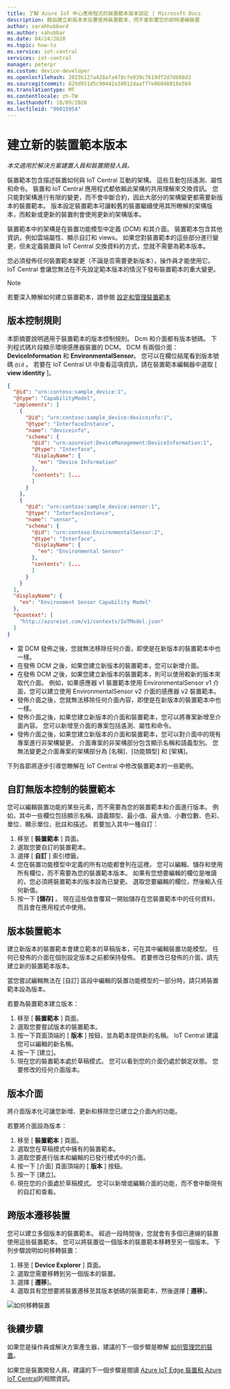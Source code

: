 ```yaml
---
title: 了解 Azure IoT 中心應用程式的裝置範本版本設定 | Microsoft Docs
description: 藉由建立新版本來反覆使用裝置範本，而不會影響您的即時連線裝置
author: sarahhubbard
ms.author: sahubbar
ms.date: 04/24/2020
ms.topic: how-to
ms.service: iot-central
services: iot-central
manager: peterpr
ms.custom: device-developer
ms.openlocfilehash: 2025b127a428afa478cfe839c7619df2d7d688d3
ms.sourcegitcommit: 829d951d5c90442a38012daaf77e86046018e5b9
ms.translationtype: MT
ms.contentlocale: zh-TW
ms.lasthandoff: 10/09/2020
ms.locfileid: "90015954"
---
```

# <a name="create-a-new-device-template-version"></a>建立新的裝置範本版本

*本文適用於解決方案建置人員和裝置開發人員。*

裝置範本包含描述裝置如何與 IoT Central 互動的架構。 這些互動包括遙測、屬性和命令。 裝置和 IoT Central 應用程式都依賴此架構的共用理解來交換資訊。 您只能對架構進行有限的變更，而不會中斷合約，因此大部分的架構變更都需要新版本的裝置範本。 版本設定裝置範本可讓較舊的裝置繼續使用其所瞭解的架構版本，而較新或更新的裝置則會使用更新的架構版本。

裝置範本中的架構是在裝置功能模型中定義 (DCM) 和其介面。 裝置範本包含其他資訊，例如雲端屬性、顯示自訂和 views。 如果您對裝置範本的這些部分進行變更，但未定義裝置與 IoT Central 交換資料的方式，您就不需要為範本版本。

您必須發佈任何裝置範本變更（不論是否需要更新版本），操作員才能使用它。 IoT Central 會讓您無法在不先設定範本版本的情況下發布裝置範本的重大變更。

> [!NOTE]
> 若要深入瞭解如何建立裝置範本，請參閱 [設定和管理裝置範本](howto-set-up-template.md)

## <a name="versioning-rules"></a>版本控制規則

本節摘要說明適用于裝置範本的版本控制規則。 Dcm 和介面都有版本號碼。 下列程式碼片段顯示環境感應器裝置的 DCM。 DCM 有兩個介面： **DeviceInformation** 和 **EnvironmentalSensor**。 您可以在欄位結尾看到版本號碼 `@id` 。 若要在 IoT Central UI 中查看這項資訊，請在裝置範本編輯器中選取 [ **view identity** ]。

```json
{
  "@id": "urn:contoso:sample_device:1",
  "@type": "CapabilityModel",
  "implements": [
    {
      "@id": "urn:contoso:sample_device:deviceinfo:1",
      "@type": "InterfaceInstance",
      "name": "deviceinfo",
      "schema": {
        "@id": "urn:azureiot:DeviceManagement:DeviceInformation:1",
        "@type": "Interface",
        "displayName": {
          "en": "Device Information"
        },
        "contents": [...
        ]
      }
    },
    {
      "@id": "urn:contoso:sample_device:sensor:1",
      "@type": "InterfaceInstance",
      "name": "sensor",
      "schema": {
        "@id": "urn:contoso:EnvironmentalSensor:2",
        "@type": "Interface",
        "displayName": {
          "en": "Environmental Sensor"
        },
        "contents": [...
        ]
      }
    }
  ],
  "displayName": {
    "en": "Environment Sensor Capability Model"
  },
  "@context": [
    "http://azureiot.com/v1/contexts/IoTModel.json"
  ]
}
```

* 當 DCM 發佈之後，您就無法移除任何介面，即使是在新版本的裝置範本中也一樣。
* 在發佈 DCM 之後，如果您建立新版本的裝置範本，您可以新增介面。
* 在發佈 DCM 之後，如果您建立新版本的裝置範本，則可以使用較新的版本來取代介面。 例如，如果感應器 v1 裝置範本使用 EnvironmentalSensor v1 介面，您可以建立使用 EnvironmentalSensor v2 介面的感應器 v2 裝置範本。
* 發佈介面之後，您就無法移除任何介面內容，即使是在新版本的裝置範本中也一樣。
* 發佈介面之後，如果您建立新版本的介面和裝置範本，您可以將專案新增至介面內容。 您可以新增至介面的專案包括遙測、屬性和命令。
* 發佈介面之後，如果您建立新版本的介面和裝置範本，您可以對介面中的現有專案進行非架構變更。 介面專案的非架構部分包含顯示名稱和語義型別。 您無法變更之介面專案的架構部分為 [名稱]、[功能類型] 和 [架構]。

下列各節將逐步引導您瞭解在 IoT Central 中修改裝置範本的一些範例。

## <a name="customize-the-device-template-without-versioning"></a>自訂無版本控制的裝置範本

您可以編輯裝置功能的某些元素，而不需要為您的裝置範本和介面進行版本。 例如，其中一些欄位包括顯示名稱、語義類型、最小值、最大值、小數位數、色彩、單位、顯示單位、批註和描述。 若要加入其中一種自訂：

1. 移至 [ **裝置範本** ] 頁面。
1. 選取您要自訂的裝置範本。
1. 選擇 [ **自訂** ] 索引標籤。
1. 您在裝置功能模型中定義的所有功能都會列在這裡。 您可以編輯、儲存和使用所有欄位，而不需要為您的裝置範本版本。 如果有您想要編輯的欄位是唯讀的，您必須將裝置範本的版本設為已變更。 選取您要編輯的欄位，然後輸入任何新值。
1. 按一下 **[儲存]** 。 現在這些值會覆寫一開始儲存在您裝置範本中的任何資料，而且會在應用程式中使用。

## <a name="version-a-device-template"></a>版本裝置範本

建立新版本的裝置範本會建立範本的草稿版本，可在其中編輯裝置功能模型。 任何已發佈的介面在個別設定版本之前都保持發佈。 若要修改已發佈的介面，請先建立新的裝置範本版本。

當您嘗試編輯無法在 [自訂] 區段中編輯的裝置功能模型的一部分時，請只將裝置範本設為版本。

若要為裝置範本建立版本：

1. 移至 [ **裝置範本** ] 頁面。
1. 選取您要嘗試版本的裝置範本。
1. 按一下頁面頂端的 [ **版本** ] 按鈕，並為範本提供新的名稱。 IoT Central 建議您可以編輯的新名稱。
1. 按一下 [建立]。
1. 現在您的裝置範本處於草稿模式。 您可以看到您的介面仍處於鎖定狀態。 您要修改的任何介面版本。

## <a name="version-an-interface"></a>版本介面

將介面版本化可讓您新增、更新和移除您已建立之介面內的功能。

若要將介面設為版本：

1. 移至 [ **裝置範本** ] 頁面。
1. 選取您在草稿模式中擁有的裝置範本。
1. 選取您要進行版本和編輯的已發行模式中的介面。
1. 按一下 [介面] 頁面頂端的 [ **版本** ] 按鈕。
1. 按一下 [建立]。
1. 現在您的介面處於草稿模式。 您可以新增或編輯介面的功能，而不會中斷現有的自訂和查看。

## <a name="migrate-a-device-across-versions"></a>跨版本遷移裝置

您可以建立多個版本的裝置範本。 經過一段時間後，您就會有多個已連線的裝置使用這些裝置範本。 您可以將裝置從一個版本的裝置範本移轉至另一個版本。 下列步驟說明如何移轉裝置：

1. 移至 [ **Device Explorer** ] 頁面。
1. 選取您需要移轉到另一個版本的裝置。
1. 選擇 [ **遷移**]。
1. 選取具有您想要將裝置遷移至其版本號碼的裝置範本，然後選擇 [ **遷移**]。

![如何移轉裝置](media/howto-version-device-template/pick-version.png)

## <a name="next-steps"></a>後續步驟

如果您是操作員或解決方案產生器，建議的下一個步驟是瞭解 [如何管理您的裝置](./howto-manage-devices.md)。

如果您是裝置開發人員，建議的下一個步驟是閱讀 [Azure IoT Edge 裝置和 Azure IoT Central](./concepts-iot-edge.md)的相關資訊。
